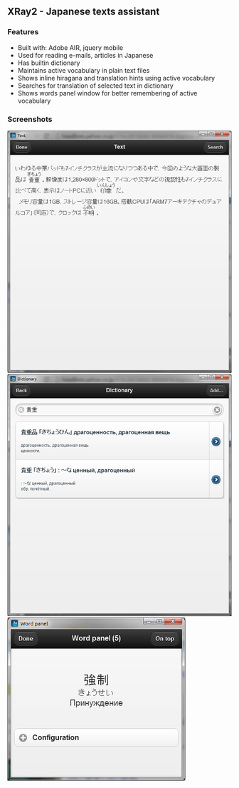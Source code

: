 ## XRay2 - Japanese texts assistant

### Features
* Built with: Adobe AIR, jquery mobile
* Used for reading e-mails, articles in Japanese
* Has builtin dictionary
* Maintains active vocabulary in plain text files
* Shows inline hiragana and translation hints using active vocabulary
* Searches for translation of selected text in dictionary
* Shows words panel window for better remembering of active vocabulary

### Screenshots
![Main window](doc/xray201.png)
![Dictionary](doc/xray200.png)
![Words panel](doc/xray202.png)
